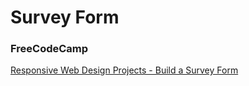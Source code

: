 # Survey Form
### FreeCodeCamp
[Responsive Web Design Projects - Build a Survey Form](https://www.freecodecamp.org/learn/responsive-web-design/responsive-web-design-projects/build-a-survey-form)